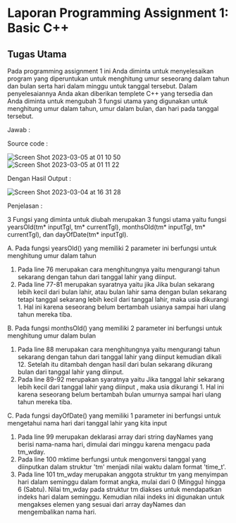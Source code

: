 # Laporan Programming Assignment 1: Basic C++

## Tugas Utama

Pada programming assignment 1 ini Anda diminta untuk menyelesaikan program yang diperuntukan untuk menghitung umur seseorang dalam tahun dan bulan serta hari dalam minggu untuk tanggal tersebut. Dalam penyelesaiannya Anda akan diberikan templete C++ yang tersedia dan Anda diminta untuk mengubah 3 fungsi utama yang digunakan untuk menghitung umur dalam tahun, umur dalam bulan, dan hari pada tanggal tersebut.

Jawab :

Source code :

![Screen Shot 2023-03-05 at 01 10 50](https://user-images.githubusercontent.com/115524218/222924196-38b52d58-8927-4277-b57b-779dbe28066a.png)
![Screen Shot 2023-03-05 at 01 11 22](https://user-images.githubusercontent.com/115524218/222924191-20a0b0c2-39bc-4e86-827c-3ca372779d27.png)

Dengan Hasil Output :

![Screen Shot 2023-03-04 at 16 31 28](https://user-images.githubusercontent.com/115524218/222924209-0d9ed449-8e2f-4cc3-9609-550d709dc820.png)

Penjelasan :

3 Fungsi yang diminta untuk diubah merupakan 3 fungsi utama yaitu fungsi yearsOld(tm* inputTgl, tm* currentTgl), monthsOld(tm* inputTgl, tm* currentTgl), dan dayOfDate(tm\* inputTgl).

A. Pada fungsi yearsOld() yang memiliki 2 parameter ini berfungsi untuk menghitung umur dalam tahun

1. Pada line 76 merupakan cara menghitungnya yaitu mengurangi tahun sekarang dengan tahun dari tanggal lahir yang diinput.
2. Pada line 77-81 merupakan syaratnya yaitu jika Jika bulan sekarang lebih kecil dari bulan lahir, atau bulan lahir sama dengan bulan sekarang tetapi tanggal sekarang lebih kecil dari tanggal lahir, maka usia dikurangi 1. Hal ini karena seseorang belum bertambah usianya sampai hari ulang tahun mereka tiba.

B. Pada fungsi monthsOld() yang memiliki 2 parameter ini berfungsi untuk menghitung umur dalam bulan

1. Pada line 88 merupakan cara menghitungnya yaitu mengurangi tahun sekarang dengan tahun dari tanggal lahir yang diinput kemudian dikali 12. Setelah itu ditambah dengan hasil dari bulan sekarang dikurang bulan dari tanggal lahir yang diinput.
2. Pada line 89-92 merupakan syaratnya yaitu Jika tanggal lahir sekarang lebih kecil dari tanggal lahir yang diinput , maka usia dikurangi 1. Hal ini karena seseorang belum bertambah bulan umurnya sampai hari ulang tahun mereka tiba.

C. Pada fungsi dayOfDate() yang memiliki 1 parameter ini berfungsi untuk mengetahui nama hari dari tanggal lahir yang kita input

1. Pada line 99 merupakan deklarasi array dari string dayNames yang berisi nama-nama hari, dimulai dari minggu karena mengacu pada tm_wday.
2. Pada line 100 mktime berfungsi untuk mengonversi tanggal yang diinputkan dalam struktur 'tm' menjadi nilai waktu dalam format 'time_t'.
3. Pada line 101 tm_wday merupakan anggota struktur tm yang menyimpan hari dalam seminggu dalam format angka, mulai dari 0 (Minggu) hingga 6 (Sabtu). Nilai tm_wday pada struktur tm diakses untuk mendapatkan indeks hari dalam seminggu. Kemudian nilai indeks ini digunakan untuk mengakses elemen yang sesuai dari array dayNames dan mengembalikan nama hari.
